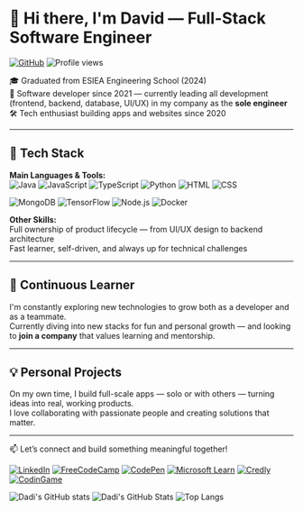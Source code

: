 # 👋 Hi there, I'm David — Full-Stack Software Engineer
  [![GitHub](https://img.shields.io/badge/GitHub-DadiGang-black?logo=github)](https://github.com/DadiGang-1/) 
  ![Profile views](https://komarev.com/ghpvc/?username=DadiGang&label=Profile%20views&color=0e75b6&style=flat)


🎓 Graduated from ESIEA Engineering School (2024)  
💼 Software developer since 2021 — currently leading all development (frontend, backend, database, UI/UX) in my company as the **sole engineer**  
🛠️ Tech enthusiast building apps and websites since 2020

---

## 🚀 Tech Stack

**Main Languages & Tools:**  
![Java](https://img.shields.io/badge/Java-ED8B00?style=for-the-badge&logo=java&logoColor=white)
![JavaScript](https://img.shields.io/badge/JavaScript-F7DF1E?style=for-the-badge&logo=javascript&logoColor=black)
![TypeScript](https://img.shields.io/badge/TypeScript-3178C6?style=for-the-badge&logo=typescript&logoColor=white)
![Python](https://img.shields.io/badge/Python-3776AB?style=for-the-badge&logo=python&logoColor=white)
![HTML](https://img.shields.io/badge/HTML5-E34F26?style=for-the-badge&logo=html5&logoColor=white)
![CSS](https://img.shields.io/badge/CSS3-1572B6?style=for-the-badge&logo=css3&logoColor=white)

![MongoDB](https://img.shields.io/badge/MongoDB-4EA94B?style=for-the-badge&logo=mongodb&logoColor=white)
![TensorFlow](https://img.shields.io/badge/TensorFlow-FF6F00?style=for-the-badge&logo=tensorflow&logoColor=white)
![Node.js](https://img.shields.io/badge/Node.js-339933?style=for-the-badge&logo=nodedotjs&logoColor=white)
![Docker](https://img.shields.io/badge/Docker-2496ED?style=for-the-badge&logo=docker&logoColor=white)
<!--Java · JavaScript · TypeScript · HTML · CSS · MongoDB  -->

**Other Skills:**  
Full ownership of product lifecycle — from UI/UX design to backend architecture  
Fast learner, self-driven, and always up for technical challenges

---

## 🧠 Continuous Learner

I'm constantly exploring new technologies to grow both as a developer and as a teammate.  
Currently diving into new stacks for fun and personal growth — and looking to **join a company** that values learning and mentorship.

---

## 💡 Personal Projects

On my own time, I build full-scale apps — solo or with others — turning ideas into real, working products.  
I love collaborating with passionate people and creating solutions that matter.

---

📫 Let’s connect and build something meaningful together!

[![LinkedIn](https://img.shields.io/badge/LinkedIn-0077B5?style=for-the-badge&logo=linkedin&logoColor=white)](https://www.linkedin.com/in/david-tomas-/)
[![FreeCodeCamp](https://img.shields.io/badge/FreeCodeCamp-0A0A23?style=for-the-badge&logo=freecodecamp&logoColor=green)](https://www.freecodecamp.org/DAVID_TOMAS)
[![CodePen](https://img.shields.io/badge/CodePen-000000?style=for-the-badge&logo=codepen&logoColor=white)](https://codepen.io/DadiGang-1)
[![Microsoft Learn](https://img.shields.io/badge/Microsoft_Learn-258ffa?style=for-the-badge&logo=microsoft&logoColor=white)](https://learn.microsoft.com/en-us/users/davidtomas-1034/)
[![Credly](https://img.shields.io/badge/Credly-FF6C2C?style=for-the-badge&logo=credly&logoColor=white)](https://www.credly.com/users/david-tomas.8347b84a)
[![CodinGame](https://img.shields.io/badge/CodinGame-F2BB13?style=for-the-badge&logo=codinGame&logoColor=black)](https://www.codingame.com/profile/ef351a9cb0eb5f156c75b5c6daab312a9533215)
<!--
[![AWS](https://img.shields.io/badge/AWS-232F3E?style=for-the-badge&logo=amazonaws&logoColor=white)](https://www.credly.com/users/ton-nom/badges)  
[![Google Cloud](https://img.shields.io/badge/Google_Cloud-4285F4?style=for-the-badge&logo=googlecloud&logoColor=white)](https://www.cloudskillsboost.google/public_profiles/ton-nom)
-->
![Dadi's GitHub stats](https://github-readme-stats.vercel.app/api?username=DadiGang-1&hide=prs&count_private=true&include_all_commits=true&show_icons=true&theme=swift)
![Dadi's GitHub Stats](https://github-readme-stats.vercel.app/api?username=DadiGang-1&show_icons=true&theme=radical)
![Top Langs](https://github-readme-stats.vercel.app/api/top-langs/?username=DadiGang-1&layout=compact&theme=radical)

<!--
**DadiGang-1/DadiGang-1** is a ✨ _special_ ✨ repository because its `README.md` (this file) appears on your GitHub profile.

Here are some ideas to get you started:
## Hi there 👋, I'm David
### A passionate **Software Engineer** from France


- 🔭 I’m currently working on ...
- 🌱 I’m currently learning ...
- 👯 I’m looking to collaborate on ...
- 🤔 I’m looking for help with ...
- 💬 Ask me about ...
- 📫 How to reach me: ...
- 😄 Pronouns: ...
- ⚡ Fun fact: ...

### Connect with me:
-
-
-
-
-
-->
